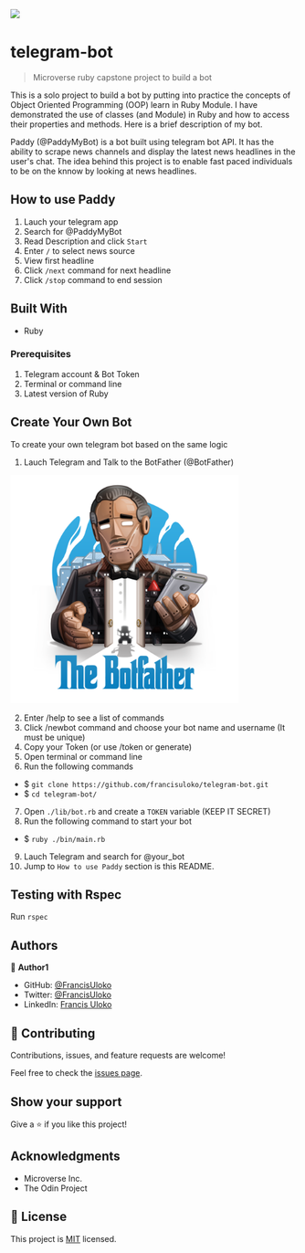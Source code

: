![](https://img.shields.io/badge/Microverse-blueviolet)

# telegram-bot

> Microverse ruby capstone project to build a bot

This is a solo project to build a bot by putting into practice
the concepts of Object Oriented Programming (OOP) learn in Ruby Module. I have demonstrated the use of
classes (and Module) in Ruby and how to access their properties and methods. Here is a brief description of my bot.

Paddy (@PaddyMyBot) is a bot built using telegram bot API. It has the ability to scrape news
channels and display the latest news headlines in the user's chat. The idea behind this project is to enable fast paced individuals to be on the knnow by looking at news headlines.

## How to use Paddy

1. Lauch your telegram app
2. Search for @PaddyMyBot
3. Read Description and click `Start`
4. Enter `/` to select news source
5. View first headline
6. Click `/next` command for next headline
7. Click `/stop` command to end session

## Built With

- Ruby

### Prerequisites

1. Telegram account & Bot Token
2. Terminal or command line
3. Latest version of Ruby

## Create Your Own Bot

To create your own telegram bot based on the same logic

1. Lauch Telegram and Talk to the BotFather (@BotFather)

<img src="./botfather.png" alt="BotFather" widht="400" height="400">

2. Enter /help to see a list of commands
3. Click /newbot command and choose your bot name and username (It must be unique)
4. Copy your Token (or use /token or generate)
5. Open terminal or command line
6. Run the following commands
 - $ `git clone https://github.com/francisuloko/telegram-bot.git`
 - $ `cd telegram-bot/`
7. Open `./lib/bot.rb` and create a `TOKEN` variable (KEEP IT SECRET)
8. Run the following command to start your bot
 - $ `ruby ./bin/main.rb`
9. Lauch Telegram and search for @your_bot
10. Jump to `How to use Paddy` section is this README.

## Testing with Rspec

Run `rspec`

## Authors

👤 **Author1**

- GitHub: [@FrancisUloko](https://github.com/francisuloko)
- Twitter: [@FrancisUloko](https://twitter.com/FrancisUloko)
- LinkedIn: [Francis Uloko](https://linkedin.com/in/francisuloko)

## 🤝 Contributing

Contributions, issues, and feature requests are welcome!

Feel free to check the [issues page](https://github.com/francisuloko/telegram-bot/issues).

## Show your support

Give a ⭐️ if you like this project!

## Acknowledgments

- Microverse Inc.
- The Odin Project

## 📝 License

This project is [MIT](./LICENSE.txt) licensed.

